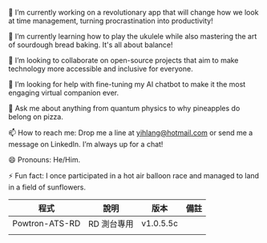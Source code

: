 🔭 I’m currently working on a revolutionary app that will change how we look at time management, turning procrastination into productivity!

🌱 I’m currently learning how to play the ukulele while also mastering the art of sourdough bread baking. It's all about balance!

👯 I’m looking to collaborate on open-source projects that aim to make technology more accessible and inclusive for everyone.

🤔 I’m looking for help with fine-tuning my AI chatbot to make it the most engaging virtual companion ever.

💬 Ask me about anything from quantum physics to why pineapples do belong on pizza.

📫 How to reach me: Drop me a line at yihlang@hotmail.com or send me a message on LinkedIn. I’m always up for a chat!

😄 Pronouns: He/Him.

⚡ Fun fact: I once participated in a hot air balloon race and managed to land in a field of sunflowers.

|程式|說明|版本|備註|
|-|-|:-:|-|
|Powtron-ATS-RD|RD 測台專用|v1.0.5.5c||
|||||
